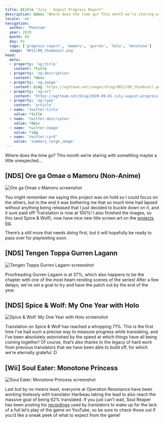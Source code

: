 ```yaml
---
title: &title "July - August Progress Report"
description: &desc "Where does the time go? This month we’re staring with something maybe a little unexpected…"
locale: 'en'
navigation:
  author: 'Phantom'
  year: 2020
  month: 09
  day: 01
  tags: ['progress-report', 'mamoru', 'gurren', 'holo', 'monotone']
  image: '0011/00_thumbnail.png'
head:
  meta:
  - property: 'og:title'
    content: *title
  - property: 'og:description'
    content: *desc
  - property: 'og:image'
    content: &img 'https://agtteam.net/images/blog/0011/00_thumbnail.png'
  - property: 'og:url'
    content: 'https://agtteam.net/blog/2020-09-01-july-august-progress-report'
  - property: 'og:type'
    content: 'article'
  - name: 'twitter:title'
    value: *title
  - name: 'twitter:descripton'
    value: *desc
  - name: 'twitter:image'
    value: *img
  - name: 'twitter:card'
    value: 'summary_large_image'
---
```


Where does the time go? This month we’re staring with something maybe a little unexpected…

## [NDS] Ore ga Omae o Mamoru (Non-Anime)

![Ore ga Omae o Mamoru screenshot](/images/blog/0011/628045508832903169_0.png)

You might remember me saying this project was on hold so I could focus on the others, but in the end it was bothering me that so much time had lapsed without anything being released that I just decided to buckle down on it, and it sure paid off! Translation is now at 100%! I also finished the images, so this (and Spice & Wolf), now have nice new title screen art on the [projects list](https://phantom-patches.tumblr.com/projects). 

There’s a still more that needs doing first, but it will hopefully be ready to pass over for playtesting soon.


## [NDS] Tengen Toppa Gurren Lagann

![Tengen Toppa Gurren Lagann screenshot](/images/blog/0011/628045508832903169_1.png)

Proofreading Gurren Lagann is at 37%, which also happens to be the chapter with one of the most heart-rending scenes of the series! After a few delays, we’ve set a goal to try and have the patch out by the end of the year.


## [NDS] Spice & Wolf: My One Year with Holo

![Spice & Wolf: My One Year with Holo screenshot](/images/blog/0011/628045508832903169_2.png)

Translation on Spice & Wolf has reached a whopping 71%. This is the first time I’ve had such a precise way to measure progress while translating, and I’ve been absolutely astonished by the speed at which things have all being coming together! Of course, that’s also thanks to the legacy of hard work from previous translators that we have been able to build off, for which we’re eternally grateful :D


## [Wii] Soul Eater: Monotone Princess

![Soul Eater: Monotone Princess screenshot](/images/blog/0011/628045508832903169_3.png)

Last but by no means least, everyone at Operation Resonance have been working tirelessly with translator Haribeau taking the lead to also reach the massive goal of being 62% translated. If you just can’t wait, Soul Reaper has been posting his [recordings](https://www.youtube.com/watch?v=UNttm4WU9bA&list=PL-YbaL2OoI-BuJ6TOXaAm09SZgTSTkr7K&index=11) used by translators to make up for the lack of a full let’s play of the game on YouTube, so be sure to check those out if you’d like a sneak peek of what to expect from the game!
